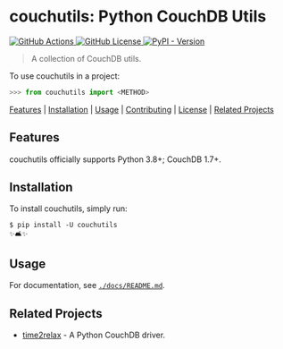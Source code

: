 # couchutils: Python CouchDB Utils

[![GitHub Actions](https://img.shields.io/github/actions/workflow/status/rwanyoike/couchutils-python-library/python-package.yml?branch=main)
](https://github.com/rwanyoike/couchutils-python-library/actions/workflows/python-package.yml?query=branch%3Amain)
[![GitHub License](https://img.shields.io/github/license/rwanyoike/couchutils-python-library)
](LICENSE.txt)
[![PyPI - Version](https://img.shields.io/pypi/v/couchutils)
](https://pypi.org/project/couchutils)

> A collection of CouchDB utils.

To use couchutils in a project:

```python
>>> from couchutils import <METHOD>
```

[Features](#features) | [Installation](#installation) | [Usage](#usage) | [Contributing](#contributing) | [License](#license) | [Related Projects](#related-projects)

## Features

couchutils officially supports Python 3.8+; CouchDB 1.7+.

## Installation

To install couchutils, simply run:

```shell
$ pip install -U couchutils
✨🛋✨
```

## Usage

For documentation, see [`./docs/README.md`](./docs/README.md).

## Related Projects

- [time2relax](https://github.com/rwanyoike/time2relax-python-driver) - A Python CouchDB driver.
